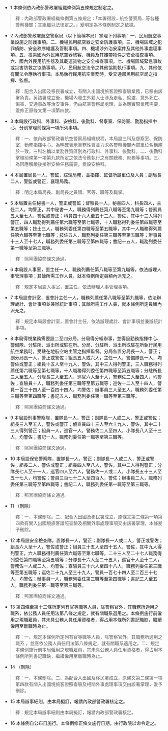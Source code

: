 * 1 本條例依內政部警政署組織條例第五條規定制定之。

> 釋：內政部警政署組織條例第五條規定：「本署得設…航空警察局…等各種警察機關；其組織以法律定之。」爰明定為本條例制定之依據。

* 2 內政部警政署航空警察局（以下簡稱本局）掌理下列事項：一、民用航空事業設施之防護事項。二、機場民用航空器之安全防護事項。三、機場區域之犯罪偵防、安全秩序維護及管制事項。四、機場涉外治安案件及其他外事處理事項。五、搭乘國內外民用航空器旅客、機員及其攜帶物件之安全檢查事項。六、國內外民用航空器及其載運貨物之安全檢查事項。七、機場區域緊急事故或災害防救之協助事項。八、民用航空法令之其他協助執行事項。九、其他依有關法令應執行事項。本局執行民用航空業務時，受交通部民用航空局之指揮、監督。

> 釋：配合入出國及移民署成立，有關入出國境旅客證照查驗業務，已移由該署負責。另該署成立後，機場內發生外籍人士涉及走私、偷渡、意外死亡、傷害、交通事故等治安事件，仍由航空警察局處理，並為應實際業務需要，爰修正原條文第一項第四款。

* 3 本局設行政科、外事科、安檢科、後勤科、督察室、保防室、勤務指揮中心，分別掌理前條第一項所列事項。

> 釋：一、依內政部警政署航空警察局組織規程，本局設三科及督察室、保防室、勤務指揮中心。為明確表示業務性質並力求各警察機關內部單位名稱趨於一致，三科名稱以業務性質區別為行政科、外事科、後勤科。二、後勤科掌理前條第一項第九款所定之依法令應執行之有關總務、庶務等事項。三、為因應解嚴後接辦安檢任務需要，爰設安檢科。

* 4 本局置局長一人，警監，綜理局務，並指揮、監督所屬單位及人員；副局長二人，警監或警正，襄理局務。

> 釋：明定本局局長、副局長之員額、官等、職等及職掌。

* 5 本局置主任秘書一人，警正或警監；督察長一人，秘書四人，科長四人，主任二人，均警正，其中秘書一人，職務得列薦任第八職等至第九職等；督察員五人至七人，警佐或警正；科員四十六人至五十二人，警佐，其中十三人得列警正，四人職務得列薦任第六職等至第七職等，十人職務得列委任第四職等至第五職等；技士三人，職務列委任第四職等至第五職等，其中一人職務得列薦任第六職等至第七職等；技佐五人，職務列委任第三職等至第五職等；辦事員十三人至十七人，職務列委任第三職等至第四職等；書記十五人，職務列委任第一職等至第三職等。

> 釋：照黨團協商條文通過。

* 6 本局設人事室，置主任一人，職務列薦任第八職等至第九職等，依法辦理人事管理事項；其餘所需工作人員，就本條例所定員額內派充之。

> 釋：規定本局設人事室，置主任，依法辦理人事管理事項。

* 7 本局設會計室，置會計主任一人，職務列薦任第八職等至第九職等，依法辦理歲計、會計事項並兼辦統計事項；其餘所需工作人員，就本條例所定員額內派充之。

> 釋：規定本局設會計室，置會計主任，依法辦理歲計、會計事項並兼辦統計事項。

* 8 本局得視業務需要設二至四分局。分局得分組辦事，並得設勤務指揮中心、警備隊、分駐所、派出所或駐在所。分局、分駐所、派出所或駐在所執行民用航空業務時，受駐在地航空站主管之指揮監督。分局各置分局長一人，警正；副分局長一人，警正或警佐；組長五人或六人，主任一人，警備隊長一人，均警佐或警正；組員十五人至十九人，警佐，其中三人得列警正，三人職務得列薦任第六職等至第七職等，十人職務得列委任第四職等至第五職等；分駐所長三人至五人，分隊長三人至五人，巡官六人至十人，警務佐二人至四人，均警佐；查驗員十人，職務列委任第三職等至第五職等；巡佐十二人至十四人，警員一百三十四人至一百四十四人，均警佐；辦事員三人至五人，職務列委任第三職等至第四職等；書記五人，職務列委任第一職等至第三職等。

> 釋：照黨團協商條文通過。

* 9 本局設刑事警察隊，置隊長一人，警正；副隊長一人或二人，警正或警佐；組長三人至五人，警佐或警正；偵查員四十三人至六十九人，警佐，其中二十三人得列警正；組員一人，巡官一人，警務佐二人至四人，小隊長八人至十三人，均警佐；書記一人，職務列委任第一職等至第三職等。

> 釋：照黨團協商條文通過。

* 10 本局設保安警察隊，置隊長一人，警正；副隊長一人或二人，警正或警佐；組長二人，警佐或警正；組員四人至八人，警佐，其中二人得列警正；分隊長七人至十一人，巡官四人至六人，警務佐一人或二人，小隊長五十三人至五十七人，均警佐；警員三百七十二人至四百人，警佐；辦事員二人，職務列委任第三職等至第四職等；書記二人，職務列委任第一職等至第三職等。

> 釋：照黨團協商條文通過。

* 11 （刪除）

> 釋：一、本條刪除。二、配合入出國及移民署成立，原條文第二條第一項第四款有關入出國境旅客證照查驗及相關外事處理事項交由該署掌理，本條爰予刪除。

* 12 本局設安全檢查隊，置隊長一人，警正；副隊長一人或二人，警正或警佐；組長六人至十人，警佐或警正；組員三十五人至四十五人，警佐，其中九人得列警正，六人職務得列薦任第六職等至第七職等，二十三人至二十七人職務得列委任第四職等至第五職等；分隊長十六人至二十五人，巡官十人至十二人，警務佐一人或二人，均警佐；查驗員三十六人至四十八人，職務列委任第三職等至第五職等；巡佐二十九人至三十九人，警員一百七十四人至二百三十七人，均警佐；辦事員一人，職務列委任第三職等至第四職等；書記三人至五人，職務列委任第一職等至第三職等。

> 釋：照黨團協商條文通過。

* 13 第四條至第十二條所定列有官等職等人員，除警察官外，其職務所適用之職系，依公務人員任用法第八條之規定，就有關職系選用之。本條例施行前僱用之現職雇員，其未具公務人員任用資格者，得占用本條所列書記職缺，繼續僱用至離職時為止。

> 釋：一、規定本條例所定列有官等職等人員，除警察官外，其職務所適用之職系 ，並應依公務人員任用法第八條規定，就有關職系適用之。二、規定本條例施行前本局僱用之現職雇員，其未具公務人員任用資格者，得占用本條例所列書記職缺，繼續僱用至離職時為止。

* 14 （刪除）

> 釋：一、本條刪除。二、為配合入出國及移民署成立，原條文第二條第一項第四款有關入出國境旅客證照查驗及相關外事處理事項交由該署掌理，爰予刪除。

* 15 本局辦事細則，由本局擬訂，報請內政部警政署核定之。

> 釋：規定本局辦事細則由本局擬訂，報請內政部警政署核定。

* 16 本條例自公布日施行。本條例修正條文施行日期，由行政院以命令定之。

